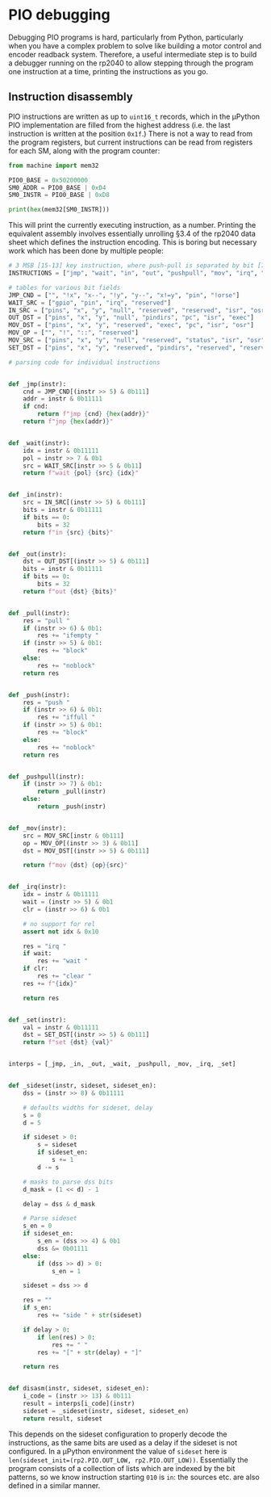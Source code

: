 # PIO debugging

Debugging PIO programs is hard, particularly from Python, particularly when you have a complex problem to solve like building a motor control and encoder readback system. Therefore, a useful intermediate step is to build a debugger running on the rp2040 to allow stepping through the program one instruction at a time, printing the instructions as you go.

## Instruction disassembly

PIO instructions are written as up to `uint16_t` records, which in the µPython PIO implementation are filled from the highest address (i.e. the last instruction is written at the position `0x1f`.) There is not a way to read from the program registers, but current instructions can be read from registers for each SM, along with the program counter:

```python
from machine import mem32

PIO0_BASE = 0x50200000
SM0_ADDR = PIO0_BASE | 0xD4
SM0_INSTR = PIO0_BASE | 0xD8

print(hex(mem32[SM0_INSTR]))
```

This will print the currently executing instruction, as a number. Printing the equivalent assembly involves essentially unrolling §3.4 of the rp2040 data sheet which defines the instruction encoding. This is boring but necessary work which has been done by multiple people:

```python
# 3 MSB [15-13] key instruction, where push-pull is separated by bit [7] (0-1)
INSTRUCTIONS = ["jmp", "wait", "in", "out", "pushpull", "mov", "irq", "set"]

# tables for various bit fields
JMP_CND = ["", "!x", "x--", "!y", "y--", "x!=y", "pin", "!orse"]
WAIT_SRC = ["gpio", "pin", "irq", "reserved"]
IN_SRC = ["pins", "x", "y", "null", "reserved", "reserved", "isr", "osr"]
OUT_DST = ["pins", "x", "y", "null", "pindirs", "pc", "isr", "exec"]
MOV_DST = ["pins", "x", "y", "reserved", "exec", "pc", "isr", "osr"]
MOV_OP = ["", "!", "::", "reserved"]
MOV_SRC = ["pins", "x", "y", "null", "reserved", "status", "isr", "osr"]
SET_DST = ["pins", "x", "y", "reserved", "pindirs", "reserved", "reserved", "reserved"]

# parsing code for individual instructions


def _jmp(instr):
    cnd = JMP_CND[(instr >> 5) & 0b111]
    addr = instr & 0b11111
    if cnd:
        return f"jmp {cnd} {hex(addr)}"
    return f"jmp {hex(addr)}"


def _wait(instr):
    idx = instr & 0b11111
    pol = instr >> 7 & 0b1
    src = WAIT_SRC[instr >> 5 & 0b11]
    return f"wait {pol} {src} {idx}"


def _in(instr):
    src = IN_SRC[(instr >> 5) & 0b111]
    bits = instr & 0b11111
    if bits == 0:
        bits = 32
    return f"in {src} {bits}"


def _out(instr):
    dst = OUT_DST[(instr >> 5) & 0b111]
    bits = instr & 0b11111
    if bits == 0:
        bits = 32
    return f"out {dst} {bits}"


def _pull(instr):
    res = "pull "
    if (instr >> 6) & 0b1:
        res += "ifempty "
    if (instr >> 5) & 0b1:
        res += "block"
    else:
        res += "noblock"
    return res


def _push(instr):
    res = "push "
    if (instr >> 6) & 0b1:
        res += "iffull "
    if (instr >> 5) & 0b1:
        res += "block"
    else:
        res += "noblock"
    return res


def _pushpull(instr):
    if (instr >> 7) & 0b1:
        return _pull(instr)
    else:
        return _push(instr)


def _mov(instr):
    src = MOV_SRC[instr & 0b111]
    op = MOV_OP[(instr >> 3) & 0b11]
    dst = MOV_DST[(instr >> 5) & 0b111]

    return f"mov {dst} {op}{src}"


def _irq(instr):
    idx = instr & 0b11111
    wait = (instr >> 5) & 0b1
    clr = (instr >> 6) & 0b1

    # no support for rel
    assert not idx & 0x10

    res = "irq "
    if wait:
        res += "wait "
    if clr:
        res += "clear "
    res += f"{idx}"

    return res


def _set(instr):
    val = instr & 0b11111
    dst = SET_DST[(instr >> 5) & 0b111]
    return f"set {dst} {val}"


interps = [_jmp, _in, _out, _wait, _pushpull, _mov, _irq, _set]


def _sideset(instr, sideset, sideset_en):
    dss = (instr >> 8) & 0b11111

    # defaults widths for sideset, delay
    s = 0
    d = 5

    if sideset > 0:
        s = sideset
        if sideset_en:
            s += 1
        d -= s

    # masks to parse dss bits
    d_mask = (1 << d) - 1

    delay = dss & d_mask

    # Parse sideset
    s_en = 0
    if sideset_en:
        s_en = (dss >> 4) & 0b1
        dss &= 0b01111
    else:
        if (dss >> d) > 0:
            s_en = 1

    sideset = dss >> d

    res = ""
    if s_en:
        res += "side " + str(sideset)

    if delay > 0:
        if len(res) > 0:
            res += " "
        res += "[" + str(delay) + "]"

    return res


def disasm(instr, sideset, sideset_en):
    i_code = (instr >> 13) & 0b111
    result = interps[i_code](instr)
    sideset = _sideset(instr, sideset, sideset_en)
    return result, sideset
```

This depends on the sideset configuration to properly decode the instructions, as the same bits are used as a delay if the sideset is not configured. In a µPython environment the value of `sideset` here is `len(sideset_init=(rp2.PIO.OUT_LOW, rp2.PIO.OUT_LOW))`. Essentially the program consists of a collection of lists which are indexed by the bit patterns, so we know instruction starting `010` is `in`: the sources etc. are also defined in a similar manner.
